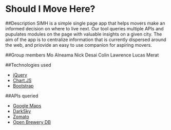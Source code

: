 # Should I Move Here?

##Description
SIMH is a simple single page app that helps movers make an informed decision on where to live next. Our tool queries multiple APIs and pupulates modules on the page with valuable insights on a given city. The aim of the app is to centralize information that is currently dispersed around the web, and priovide an easy to use companion for aspiring movers. 

##Group members
Mo Alneama
Nick Desai
Colin Lawrence
Lucas Merat

##Technologies used
- [jQuery](https://jQuery.com/)
- [Chart.JS](https://www.chartjs.org/)
- [Bootstrap](https://firebase.google.com/)


##APIs queried
- [Google Maps](https://maps.google.com/)
- [DarkSky](https://darksky.net/poweredby)
- [Zomato](https://www.zomato.com/)
- [Open Brewery DB](https://www.openbrewerydb.org/)

